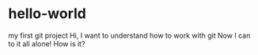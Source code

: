 # hello-world
my first git project
Hi, I want to understand how to work with git
Now I can to it all alone!
How is it?
